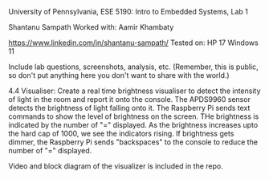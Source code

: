 University of Pennsylvania, ESE 5190: Intro to Embedded Systems, Lab 1

Shantanu Sampath
Worked with: Aamir Khambaty

https://www.linkedin.com/in/shantanu-sampath/
Tested on: HP 17 Windows 11

Include lab questions, screenshots, analysis, etc. (Remember, this is public, so don't put anything here you don't want to share with the world.)

4.4 Visualiser:
Create a real time brightness visualiser to detect the intensity of light in the room and report it onto the console. 
The APDS9960 sensor detects the brightness of light falling onto it. The Raspberry Pi sends text commands to show the level of brightness on the screen. THe brightness is indicated by the number of "=" displayed. As the brightness increases upto the hard cap of 1000, we see the indicators rising. If brightness gets dimmer, the Raspberry Pi sends "backspaces" to the console to reduce the number of "=" displayed. 

Video and block diagram of the visualizer is included in the repo. 
